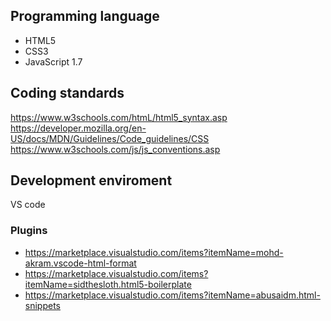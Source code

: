## Programming language
* HTML5
* CSS3
* JavaScript 1.7

## Coding standards
https://www.w3schools.com/htmL/html5_syntax.asp <br>
https://developer.mozilla.org/en-US/docs/MDN/Guidelines/Code_guidelines/CSS <br>
https://www.w3schools.com/js/js_conventions.asp <br>

## Development enviroment
VS code

### Plugins 
* https://marketplace.visualstudio.com/items?itemName=mohd-akram.vscode-html-format
* https://marketplace.visualstudio.com/items?itemName=sidthesloth.html5-boilerplate
* https://marketplace.visualstudio.com/items?itemName=abusaidm.html-snippets
